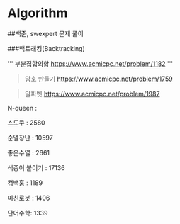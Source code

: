 # Algorithm
##백준, swexpert 문제 풀이 

###백트래킹(Backtracking)
>
'''
부분집합의합 https://www.acmicpc.net/problem/1182
'''

>암호 만들기 https://www.acmicpc.net/problem/1759 

>알파벳  https://www.acmicpc.net/problem/1987    

N-queen : 

스도쿠 : 2580

순열장난 : 10597

좋은수열 : 2661

색종이 붙이기 : 17136

컴백홈 : 1189

미친로봇 : 1406

단어수학: 1339
